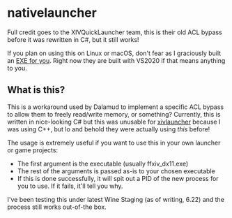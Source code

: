 # nativelauncher
Full credit goes to the XIVQuickLauncher team, this is their old ACL bypass before it was rewritten in C#, but
it still works!

If you plan on using this on Linux or macOS, don't fear as I graciously built an [EXE for you](https://github.com/redstrate/nativelauncher/releases/latest). Right now they are built with VS2020 if that means anything to you.

## What is this?
This is a workaround used by Dalamud to implement a specific ACL bypass to allow them to freely read/write memory, or something? Currently, this is written in nice-looking C# but this was unusable for [xivlauncher](https://github.com/redstrate/xivlauncher) because I was using C++, but lo and behold they were actually using _this_ before!

The usage is extremely useful if you want to use this in your own launcher or game projects:

* The first argument is the executable (usually ffxiv_dx11.exe)
* The rest of the arguments is passed as-is to your chosen executable
* If this is done successfully, it will spit out a PID of the new process for you to use. If it fails, it'll tell you why.

I've been testing this under latest Wine Staging (as of writing, 6.22) and the process still works out-of-the box.
